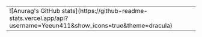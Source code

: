 <div align="center">
  <table>
    <tr>
      <td>
        ![Anurag's GitHub stats](https://github-readme-stats.vercel.app/api?username=Yeeun411&show_icons=true&theme=dracula)
      </td>
    </tr>
  </table>
</div>
